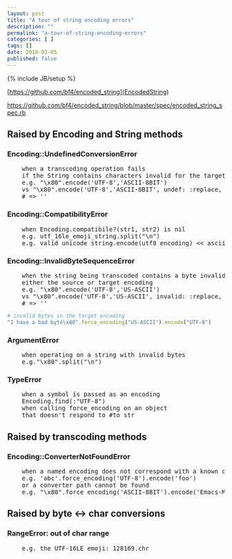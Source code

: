 ```yaml
---
layout: post
title: "A tour of string encoding errors"
description: ""
permalink: "a-tour-of-string-encoding-errors"
categories: [ ]
tags: []
date: 2018-02-05
published: false
---
```

{% include JB/setup %}

[https://github.com/bf4/encoded_string](EncodedString)

https://github.com/bf4/encoded_string/blob/master/spec/encoded_string_spec.rb

## Raised by Encoding and String methods

### Encoding::UndefinedConversionError

<pre>
    when a transcoding operation fails
    if the String contains characters invalid for the target encoding
    e.g. "\x80".encode('UTF-8','ASCII-8BIT')
    vs "\x80".encode('UTF-8','ASCII-8BIT', undef: :replace, replace: '<undef>')
    # => '<undef>'
</pre>

### Encoding::CompatibilityError

<pre>
    when Encoding.compatibile?(str1, str2) is nil
    e.g. utf_16le_emoji_string.split("\n")
    e.g. valid_unicode_string.encode(utf8_encoding) << ascii_string
</pre>

### Encoding::InvalidByteSequenceError

<pre>
    when the string being transcoded contains a byte invalid for
    either the source or target encoding
    e.g. "\x80".encode('UTF-8','US-ASCII')
    vs "\x80".encode('UTF-8','US-ASCII', invalid: :replace, replace: '<byte>')
    # => '<byte>'
</pre>


```ruby
# invalid bytes in the target encoding
"I have a bad byté\x80".force_encoding("US-ASCII").encode("UTF-8")
```

### ArgumentError

<pre>
    when operating on a string with invalid bytes
    e.g."\x80".split("\n")
</pre>

### TypeError

<pre>
    when a symbol is passed as an encoding
    Encoding.find(:"UTF-8")
    when calling force_encoding on an object
    that doesn't respond to #to_str
</pre>

## Raised by transcoding methods

###  Encoding::ConverterNotFoundError

<pre>
    when a named encoding does not correspond with a known converter
    e.g. 'abc'.force_encoding('UTF-8').encode('foo')
    or a converter path cannot be found
    e.g. "\x80".force_encoding('ASCII-8BIT').encode('Emacs-Mule')
</pre>

## Raised by byte <-> char conversions

###  RangeError: out of char range

<pre>
    e.g. the UTF-16LE emoji: 128169.chr
</pre>
